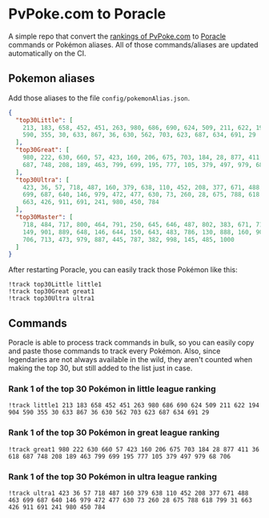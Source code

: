 # PvPoke.com to Poracle
A simple repo that convert the [rankings of PvPoke.com](https://pvpoke.com/rankings/) to [Poracle](https://github.com/KartulUdus/PoracleJS) commands or Pokémon aliases. 
All of those commands/aliases are updated automatically on the CI.

## Pokemon aliases
Add those aliases to the file `config/pokemonAlias.json`. 

<!-- aliases-start -->
```json
{
  "top30Little": [
    213, 183, 658, 452, 451, 263, 980, 686, 690, 624, 509, 211, 622, 194, 904,
    590, 355, 30, 633, 867, 36, 630, 562, 703, 623, 687, 634, 691, 29
  ],
  "top30Great": [
    980, 222, 630, 660, 57, 423, 160, 206, 675, 703, 184, 28, 877, 411, 36, 618,
    687, 748, 208, 189, 463, 799, 699, 195, 777, 105, 379, 497, 979, 68, 706
  ],
  "top30Ultra": [
    423, 36, 57, 718, 487, 160, 379, 638, 110, 452, 208, 377, 671, 488, 463,
    699, 687, 640, 146, 979, 472, 477, 630, 73, 260, 28, 675, 788, 618, 799, 31,
    663, 426, 911, 691, 241, 980, 450, 784
  ],
  "top30Master": [
    718, 484, 717, 800, 464, 791, 250, 645, 646, 487, 802, 383, 671, 716, 893,
    149, 901, 889, 648, 146, 644, 150, 643, 483, 786, 130, 888, 160, 905, 635,
    706, 713, 473, 979, 887, 445, 787, 382, 998, 145, 485, 1000
  ]
}
```
<!-- aliases-end -->

After restarting Poracle, you can easily track those Pokémon like this:
```shell
!track top30Little little1
!track top30Great great1
!track top30Ultra ultra1
```

## Commands
Poracle is able to process track commands in bulk, so you can easily copy and paste those commands to track every Pokémon. 
Also, since legendaries are not always available in the wild, they aren't counted when making the top 30, but still added to the list just in case.

### Rank 1 of the top 30 Pokémon in little league ranking
<!-- top30little-start -->
```
!track little1 213 183 658 452 451 263 980 686 690 624 509 211 622 194 904 590 355 30 633 867 36 630 562 703 623 687 634 691 29
```
<!-- top30little-end -->

### Rank 1 of the top 30 Pokémon in great league ranking
<!-- top30great-start -->
```
!track great1 980 222 630 660 57 423 160 206 675 703 184 28 877 411 36 618 687 748 208 189 463 799 699 195 777 105 379 497 979 68 706
```
<!-- top30great-end -->

### Rank 1 of the top 30 Pokémon in ultra league ranking
<!-- top30ultra-start -->
```
!track ultra1 423 36 57 718 487 160 379 638 110 452 208 377 671 488 463 699 687 640 146 979 472 477 630 73 260 28 675 788 618 799 31 663 426 911 691 241 980 450 784
```
<!-- top30ultra-end -->
